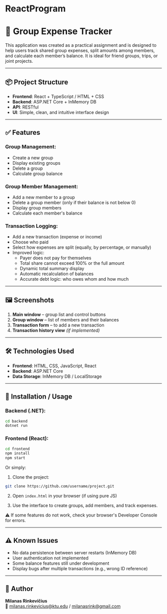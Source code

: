 ﻿# ReactProgram
# 💸 Group Expense Tracker

This application was created as a practical assignment and is designed to help users track shared group expenses, 
split amounts among members, and calculate each member’s balance. It is ideal for friend groups, trips, or joint projects.

---

## 📦 Project Structure

- **Frontend**: React + TypeScript / HTML + CSS
- **Backend**: ASP.NET Core + InMemory DB
- **API**: RESTful
- **UI**: Simple, clean, and intuitive interface design

---

## ✅ Features

### **Group Management**:
- Create a new group
- Display existing groups
- Delete a group
- Calculate group balance

### **Group Member Management**:
- Add a new member to a group
- Delete a group member (only if their balance is not below 0)
- Display group members
- Calculate each member's balance

### **Transaction Logging**:
- Add a new transaction (expense or income)
- Choose who paid
- Select how expenses are split (equally, by percentage, or manually)
- Improved logic:
  - Payer does not pay for themselves
  - Total share cannot exceed 100% or the full amount
  - Dynamic total summary display
  - Automatic recalculation of balances
  - Accurate debt logic: who owes whom and how much

---

## 🖼️ Screenshots

1. **Main window** – group list and control buttons  
2. **Group window** – list of members and their balances  
3. **Transaction form** – to add a new transaction  
4. **Transaction history view** *(if implemented)*

---

## 🛠️ Technologies Used

- **Frontend**: HTML, CSS, JavaScript, React
- **Backend**: ASP.NET Core
- **Data Storage**: InMemory DB / LocalStorage

---

## 🚀 Installation / Usage

### Backend (.NET):
```bash
cd backend
dotnet run
```

### Frontend (React):
```bash
cd frontend
npm install
npm start
```

Or simply:
1. Clone the project:
```bash
git clone https://github.com/username/project.git
```

2. Open `index.html` in your browser (if using pure JS)

3. Use the interface to create groups, add members, and track expenses.

⚠️ If some features do not work, check your browser's Developer Console for errors.

---

## ⚠️ Known Issues

- No data persistence between server restarts (InMemory DB)
- User authentication not implemented
- Some balance features still under development
- Display bugs after multiple transactions (e.g., wrong ID reference)

---

## 👤 Author

**Milanas Rinkevičius**  
📧 milanas.rinkevicius@ktu.edu / milanasrink@gmail.com

